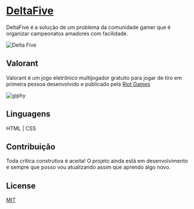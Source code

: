 # [DeltaFive](http://deltafive.rf.gd/?i=1#)

DeltaFive é a solução de um problema da comunidade gamer que é organizar campeonatos amadores com facilidade.

![Delta Five](https://user-images.githubusercontent.com/83791891/117380407-ff42a680-aeaf-11eb-922d-825ffb224d56.gif)

## Valorant

Valorant é um jogo eletrônico multijogador gratuito para jogar de tiro em primeira pessoa desenvolvido e publicado pela [Riot Games](https://www.riotgames.com/pt-br)


![giphy](https://user-images.githubusercontent.com/83791891/117380982-66148f80-aeb1-11eb-81fd-460b965180df.gif)


## Linguagens

HTML | CSS

## Contribuição

Toda crítica construtiva é aceita!
O projeto ainda está em desenvolvimento e sempre que posso vou atualizando assim que aprendo algo novo.

## License
[MIT](https://choosealicense.com/licenses/mit/)

